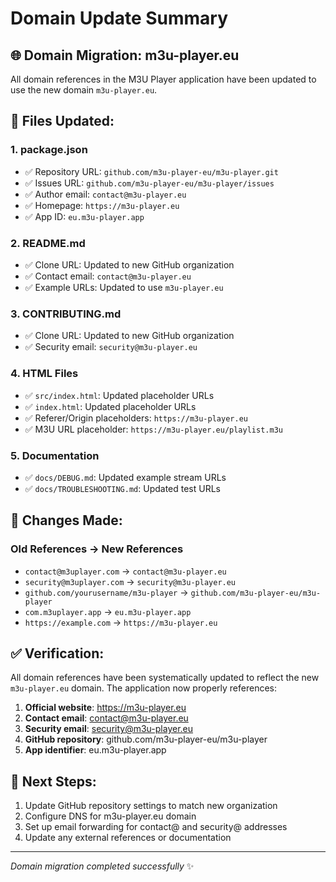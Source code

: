 # Domain Update Summary

## 🌐 Domain Migration: m3u-player.eu

All domain references in the M3U Player application have been updated to use the new domain `m3u-player.eu`.

## 📝 Files Updated:

### 1. **package.json**
- ✅ Repository URL: `github.com/m3u-player-eu/m3u-player.git`
- ✅ Issues URL: `github.com/m3u-player-eu/m3u-player/issues`
- ✅ Author email: `contact@m3u-player.eu`
- ✅ Homepage: `https://m3u-player.eu`
- ✅ App ID: `eu.m3u-player.app`

### 2. **README.md**
- ✅ Clone URL: Updated to new GitHub organization
- ✅ Contact email: `contact@m3u-player.eu`
- ✅ Example URLs: Updated to use `m3u-player.eu`

### 3. **CONTRIBUTING.md**
- ✅ Clone URL: Updated to new GitHub organization
- ✅ Security email: `security@m3u-player.eu`

### 4. **HTML Files**
- ✅ `src/index.html`: Updated placeholder URLs
- ✅ `index.html`: Updated placeholder URLs
- ✅ Referer/Origin placeholders: `https://m3u-player.eu`
- ✅ M3U URL placeholder: `https://m3u-player.eu/playlist.m3u`

### 5. **Documentation**
- ✅ `docs/DEBUG.md`: Updated example stream URLs
- ✅ `docs/TROUBLESHOOTING.md`: Updated test URLs

## 🔄 Changes Made:

### Old References → New References
- `contact@m3uplayer.com` → `contact@m3u-player.eu`
- `security@m3uplayer.com` → `security@m3u-player.eu`
- `github.com/yourusername/m3u-player` → `github.com/m3u-player-eu/m3u-player`
- `com.m3uplayer.app` → `eu.m3u-player.app`
- `https://example.com` → `https://m3u-player.eu`

## ✅ Verification:

All domain references have been systematically updated to reflect the new `m3u-player.eu` domain. The application now properly references:

1. **Official website**: https://m3u-player.eu
2. **Contact email**: contact@m3u-player.eu
3. **Security email**: security@m3u-player.eu
4. **GitHub repository**: github.com/m3u-player-eu/m3u-player
5. **App identifier**: eu.m3u-player.app

## 🚀 Next Steps:

1. Update GitHub repository settings to match new organization
2. Configure DNS for m3u-player.eu domain
3. Set up email forwarding for contact@ and security@ addresses
4. Update any external references or documentation

---

*Domain migration completed successfully* ✨